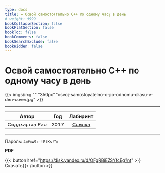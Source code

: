 ```yaml
---
type: docs
title: ➡️ Освой самостоятельно C++ по одному часу в день
# weight: 9999
bookCollapseSection: false
bookFlatSection: false
bookToc: false
bookComments: false
bookSearchExclude: false
bookHidden: false
---
```


# Освой самостоятельно C++ по одному часу в день

{{< imgs/img "" "350px" "osvoj-samostoyatelno-c-po-odnomu-chasu-v-den-cover.jpg" >}}

---

|     Автор      | Год  |                      Лабиринт                      |
| :------------: | :--: | :------------------------------------------------: |
| Сиддхартха Рао | 2017 | [Ссылка](https://www.labirint.ru/books/612653/?nt) |

---

Пароль: `4=#=w9z-!EtKs!T=`

**PDF**

{{< button href="https://disk.yandex.ru/d/OFgRBiEZSYfcEg?nt" >}}Скачать{{< /button >}}
